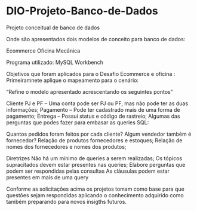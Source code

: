 # DIO-Projeto-Banco-de-Dados

Projeto conceitual de banco de dados 

Onde são apresentados dois modelos de conceito para banco de dados:

Ecommerce
Oficina Mecânica


Programa utilizado:
MySQL Workbench 


Objetivos que foram aplicados para o Desafio Ecommerce e oficina :
Primeiramnete aplique o mapeamento para o  cenário:

“Refine o modelo apresentado acrescentando os seguintes pontos”

Cliente PJ e PF – Uma conta pode ser PJ ou PF, mas não pode ter as duas informações;
Pagamento – Pode ter cadastrado mais de uma forma de pagamento;
Entrega – Possui status e código de rastreio;
Algumas das perguntas que podes fazer para embasar as queries SQL:

Quantos pedidos foram feitos por cada cliente?
Algum vendedor também é fornecedor?
Relação de produtos fornecedores e estoques;
Relação de nomes dos fornecedores e nomes dos produtos;

Diretrizes
Não há um mínimo de queries a serem realizadas;
Os tópicos supracitados devem estar presentes nas queries;
Elabore perguntas que podem ser respondidas pelas consultas
As cláusulas podem estar presentes em mais de uma query

Conforme as solicitações acima os projetos tomam como base para que questões sejam 
respondidas aplicando o conhecimento adquirido como também preparando para novos insigths futuros.
